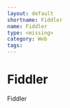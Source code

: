 ```yaml
---
layout: default
shortname: Fiddler
name: Fiddler
type: <missing>
category: Web
tags:
---
```


# Fiddler

Fiddler